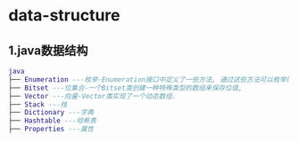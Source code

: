 # data-structure

## 1.java数据结构

```lua
java
├── Enumeration ---枚举-Enumeration接口中定义了一些方法, 通过这些方法可以枚举(一次获得一个)对象集合中的元素.
├── Bitset ---位集合-一个Bitset类创建一种特殊类型的数组来保存位值,
├── Vector ---向量-Vector类实现了一个动态数组.
├── Stack ---栈
├── Dictionary ---字典
├── Hashtable ---哈希表
├── Properties ---属性

```

